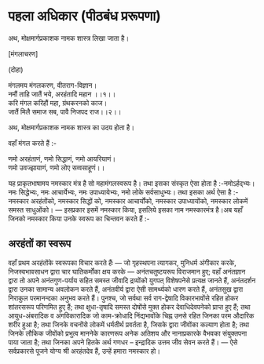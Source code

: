 # पहला अधिकार \(पीठबंध प्ररूपणा\)

अथ, मोक्षमार्गप्रकाशक नामक शास्त्र लिखा जाता है।

\[मंगलाचरण\]

\(दोहा\)

मंगलमय मंगलकरण, वीतराग-विज्ञान।  
नमौं ताहि जातैं भये, अरहंतादि महान ।।१।।  
करि मंगल करिहौं महा, ग्रंथकरनको काज।  
जातैं मिलै समाज सब, पावै निजपद राज।।२।।

अथ, मोक्षमार्गप्रकाशक नामक शास्त्र का उदय होता है। 

वहाँ मंगल करते हैं :-

णमो अरहंताणं, णमो सिद्धाणं, णमो आयरियाणं।  
णमो उवज्झायाणं, णमो लोए सव्वसाहूणं।।

यह प्राकृतभाषामय नमस्कार मंत्र है सो महामंगलस्वरूप है। तथा इसका संस्कृत ऐसा होता है :-नमोऽर्हद्भ्यः। नमः सिद्धेभ्यः, नमः आचार्येभ्यः, नमः उपाध्यायेभ्यः, नमो लोके सर्वसाधुभ्यः। तथा इसका अर्थ ऐसा है :- नमस्कार अरहंतोंको, नमस्कार सिद्धों को, नमस्कार आचार्योंको, नमस्कार उपाध्यायोंको, नमस्कार लोकमें समस्त साधुओंको। — इसप्रकार इसमें नमस्कार किया, इसलिये इसका नाम नमस्कारमंत्र है।अब यहाँ जिनको नमस्कार किया उनके स्वरूप का चिन्तवन करते हैं :-

##  अरहंतों का स्वरूप

 वहाँ प्रथम अरहंतोंके स्वरूपका विचार करते हैंः — जो गृहस्थपना त्यागकर, मुनिधर्म अंगीकार करके, निजस्वभावसाधन द्वारा चार घातिकर्मोंका क्षय करके — अनंतचतुष्टयरूप विराजमान हुए; वहाँ अनंतज्ञान द्वारा तो अपने अनंतगुण-पर्याय सहित समस्त जीवादि द्रव्योंको युगपत् विशेषपनेसे प्रत्यक्ष जानते हैं, अनंतदर्शन द्वारा उनका सामान्य अवलोकन करते हैं, अनंतवीर्य द्वारा ऐसी सामर्थ्यको धारण करते हैं, अनंतसुख द्वारा निराकुल परमानन्दका अनुभव करते हैं। पुनश्च, जो सर्वथा सर्व राग-द्वेषादि विकारभावोंसे रहित होकर शांतरसरूप परिणमित हुए हैं; तथा क्षुधा-तृषादि समस्त दोषोंसे मुक्त होकर देवाधिदेवपनेको प्राप्त हुए हैं; तथा आयुध-अंबरादिक व अंगविकारादिक जो काम-क्रोधादि निंद्यभावोंके चिह्न उनसे रहित जिनका परम औदारिक शरीर हुआ है; तथा जिनके वचनोंसे लोकमें धर्मतीर्थ प्रवर्तता है, जिसके द्वारा जीवोंका कल्याण होता है; तथा जिनके लौकिक जीवोंको प्रभुत्व माननेके कारणरूप अनेक अतिशय और नानाप्रकारके वैभवका संयुक्तपना पाया जाता है; तथा जिनका अपने हितके अर्थ गणधर – इन्द्रादिक उत्तम जीव सेवन करते हैं। — ऐसे सर्वप्रकारसे पूजने योग्य श्री अरहंतदेव हैं, उन्हें हमारा नमस्कार हो।



